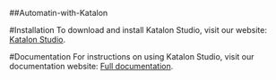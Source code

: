 ##Automatin-with-Katalon

#Installation
To download and install Katalon Studio, visit our website: [Katalon Studio](https://www.katalon.com/katalon-studio/).

#Documentation
For instructions on using Katalon Studio, visit our documentation website: [Full documentation](https://docs.katalon.com/katalon-studio/docs/overview.html).



